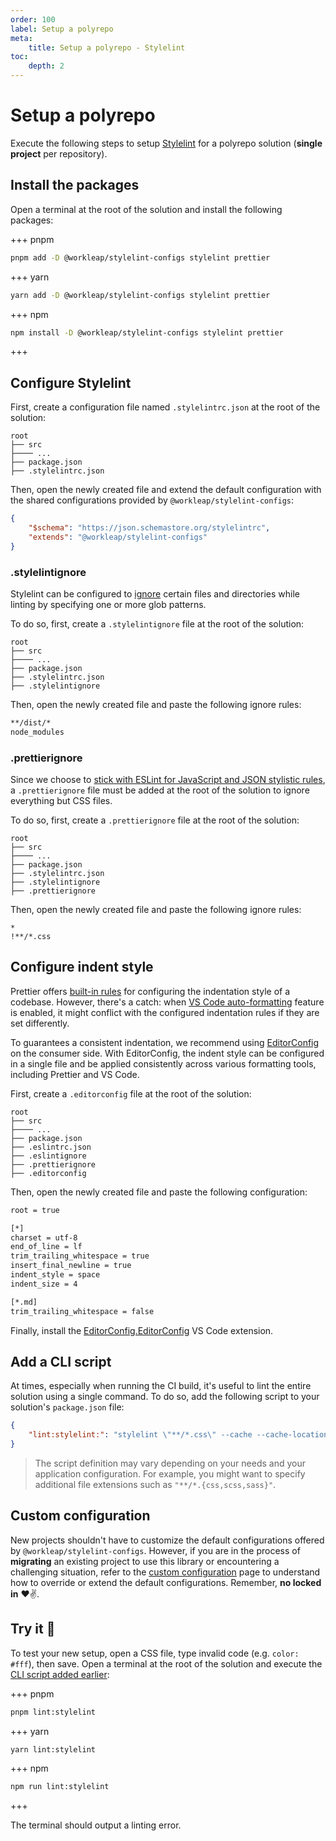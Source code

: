 ```yaml
---
order: 100
label: Setup a polyrepo
meta:
    title: Setup a polyrepo - Stylelint
toc:
    depth: 2
---
```


# Setup a polyrepo

Execute the following steps to setup [Stylelint](https://stylelint.io/) for a polyrepo solution (**single project** per repository).

## Install the packages

Open a terminal at the root of the solution and install the following packages:

+++ pnpm
```bash
pnpm add -D @workleap/stylelint-configs stylelint prettier
```
+++ yarn
```bash
yarn add -D @workleap/stylelint-configs stylelint prettier
```
+++ npm
```bash
npm install -D @workleap/stylelint-configs stylelint prettier
```
+++

## Configure Stylelint

First, create a configuration file named `.stylelintrc.json` at the root of the solution:

``` !#5
root
├── src
├──── ...
├── package.json
├── .stylelintrc.json
```

Then, open the newly created file and extend the default configuration with the shared configurations provided by `@workleap/stylelint-configs`:

```json .stylelintrc.json
{
    "$schema": "https://json.schemastore.org/stylelintrc",
    "extends": "@workleap/stylelint-configs"
}
```

### .stylelintignore

Stylelint can be configured to [ignore](https://stylelint.io/user-guide/ignore-code#files-entirely) certain files and directories while linting by specifying one or more glob patterns.

To do so, first, create a `.stylelintignore` file at the root of the solution:

``` !#6
root
├── src
├──── ...
├── package.json
├── .stylelintrc.json
├── .stylelintignore
```

Then, open the newly created file and paste the following ignore rules:

```bash .stylelintignore
**/dist/*
node_modules
```

### .prettierignore

Since we choose to [stick with ESLint for JavaScript and JSON stylistic rules](../eslint/default.md#prettier), a `.prettierignore` file must be added at the root of the solution to ignore everything but CSS files.

To do so, first, create a `.prettierignore` file at the root of the solution:

``` !#7
root
├── src
├──── ...
├── package.json
├── .stylelintrc.json
├── .stylelintignore
├── .prettierignore
```

Then, open the newly created file and paste the following ignore rules:

``` .prettierignore
*
!**/*.css
```

## Configure indent style

Prettier offers [built-in rules](https://prettier.io/docs/en/options#tab-width) for configuring the indentation style of a codebase. However, there's a catch: when [VS Code auto-formatting](https://code.visualstudio.com/docs/editor/codebasics#_formatting) feature is enabled, it might conflict with the configured indentation rules if they are set  differently.

To guarantees a consistent indentation, we recommend using [EditorConfig](https://editorconfig.org/) on the consumer side. With EditorConfig, the indent style can be configured in a single file and be applied consistently across various formatting tools, including Prettier and VS Code.

First, create a `.editorconfig` file at the root of the solution:

``` !#8
root
├── src
├──── ...
├── package.json
├── .eslintrc.json
├── .eslintignore
├── .prettierignore
├── .editorconfig
```

Then, open the newly created file and paste the following configuration:

```bash .editorconfig
root = true

[*]
charset = utf-8
end_of_line = lf
trim_trailing_whitespace = true
insert_final_newline = true
indent_style = space
indent_size = 4

[*.md]
trim_trailing_whitespace = false
```

Finally, install the [EditorConfig.EditorConfig](https://marketplace.visualstudio.com/items?itemName=EditorConfig.EditorConfig) VS Code extension.

## Add a CLI script

At times, especially when running the CI build, it's useful to lint the entire solution using a single command. To do so, add the following script to your solution's `package.json` file:

```json package.json
{
    "lint:stylelint:": "stylelint \"**/*.css\" --cache --cache-location node_modules/.cache/stylelint"
}
```

> The script definition may vary depending on your needs and your application configuration. For example, you might want to specify additional file extensions such as `"**/*.{css,scss,sass}"`.

## Custom configuration

New projects shouldn't have to customize the default configurations offered by `@workleap/stylelint-configs`. However, if you are in the process of **migrating** an existing project to use this library or encountering a challenging situation, refer to the [custom configuration](custom-configuration.md) page to understand how to override or extend the default configurations. Remember, **no locked in** :heart::v:.

## Try it :rocket:

To test your new setup, open a CSS file, type invalid code (e.g. `color: #fff`), then save. Open a terminal at the root of the solution and execute the [CLI script added earlier](#add-a-cli-script):

+++ pnpm
```bash
pnpm lint:stylelint
```
+++ yarn
```bash
yarn lint:stylelint
```
+++ npm
```bash
npm run lint:stylelint
```
+++

The terminal should output a linting error.
